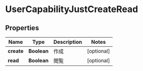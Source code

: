 

# UserCapabilityJustCreateRead


## Properties

Name | Type | Description | Notes
------------ | ------------- | ------------- | -------------
**create** | **Boolean** | 作成 |  [optional]
**read** | **Boolean** | 閲覧 |  [optional]



